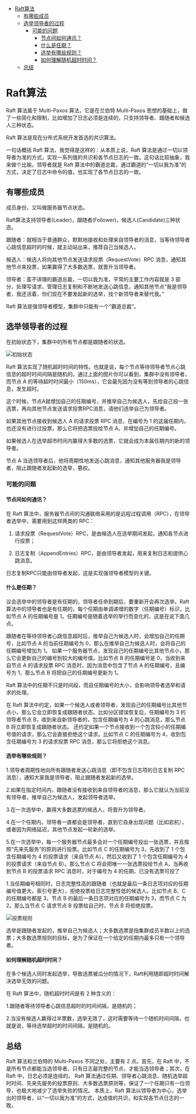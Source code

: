 
<!--toc:start-->
- [Raft算法](#raft算法)
  - [有哪些成员](#有哪些成员)
  - [选举领导者的过程](#选举领导者的过程)
    - [可能的问题](#可能的问题)
      - [节点间如何通讯？](#节点间如何通讯)
      - [什么是任期？](#什么是任期)
      - [选举有哪些规则？](#选举有哪些规则)
      - [如何理解随机超时时间？](#如何理解随机超时时间)
  - [总结](#总结)
<!--toc:end-->

# Raft算法

Raft 算法属于 Multi-Paxos 算法，它是在兰伯特 Multi-Paxos 思想的基础上，做了一些简化和限制，比如增加了日志必须是连续的，只支持领导者、跟随者和候选人三种状态。

Raft 算法是现在分布式系统开发首选的共识算法。

一句话概括 Raft 算法，我觉得是这样的：从本质上说，Raft 算法是通过一切以领导者为准的方式，实现一系列值的共识和各节点日志的一致。这句话比较抽象，我来做个比喻，领导者就是 Raft 算法中的霸道总裁，通过霸道的“一切以我为准”的方式，决定了日志中命令的值，也实现了各节点日志的一致。

## 有哪些成员
成员身份，又叫做服务器节点状态。

Raft算法支持领导者(Leader)，跟随者(Follower)，候选人(Candidate)三种状态。

跟随者：就相当于普通群众，默默地接收和处理来自领导者的消息，当等待领导者心跳信息超时的时候，就主动站出来，推荐自己当候选人。

候选人：候选人将向其他节点发送请求投票（RequestVote）RPC 消息，通知其他节点来投票，如果赢得了大多数选票，就晋升当领导者。

领导者：蛮不讲理的霸道总裁，一切以我为准，平常的主要工作内容就是 3 部分，处理写请求、管理日志复制和不断地发送心跳信息，通知其他节点“我是领导者，我还活着，你们现在不要发起新的选举，找个新领导者来替代我。”

Raft 算法是强领导者模型，集群中只能有一个“霸道总裁”。

## 选举领导者的过程

在初始状态下，集群中的所有节点都是跟随者的状态。

![初始状态](../../Pictures/Screenshots/Screenshot_2024-08-22-08-03-23_3840x1080.png)

Raft 算法实现了随机超时时间的特性。也就是说，每个节点等待领导者节点心跳信息的超时时间间隔是随机的。通过上面的图片你可以看到，集群中没有领导者，而节点 A 的等待超时时间最小（150ms），它会最先因为没有等到领导者的心跳信息，发生超时。

这个时候，节点A就增加自己的任期编号，并推举自己为候选人，先给自己投一张选票，再向其他节点发送请求投票RPC消息，请他们选举自己为领导者。

如果其他节点接收到候选人 A 的请求投票 RPC 消息，在编号为 1 的这届任期内，也还没有进行过投票，那么它将把选票投给节点 A，并增加自己的任期编号。

如果候选人在选举超市时间内赢得大多数的选票，它就会成为本届任期内的新的领导者。

节点 A 当选领导者后，他将周期性地发送心跳消息，通知其他服务器我是领导者，阻止跟随者发起新的选举，篡权。

### 可能的问题

#### 节点间如何通讯？

在 Raft 算法中，服务器节点间的沟通联络采用的是远程过程调用（RPC），在领导者选举中，需要用到这样两类的 RPC：

1. 请求投票（RequestVote）RPC，是由候选人在选举期间发起，通知各节点进行投票；

2. 日志复制（AppendEntries）RPC，是由领导者发起，用来复制日志和提供心跳消息。

日志复制RPC只能由领导者发起，这是实现强领导者模型的关键。

#### 什么是任期？

议会选举中的领导者是有任期的，领导者任命到期后，要重新开会再次选举。Raft 算法中的领导者也是有任期的，每个任期由单调递增的数字（任期编号）标识，比如节点 A 的任期编号是 1。任期编号是随着选举的举行而变化的，这是在说下面几点。

跟随者在等待领导者心跳信息超时后，推举自己为候选人时，会增加自己的任期号，比如节点 A 的当前任期编号为 0，那么在推举自己为候选人时，会将自己的任期编号增加为 1。
如果一个服务器节点，发现自己的任期编号比其他节点小，那么它会更新自己的编号到较大的编号值。比如节点 B 的任期编号是 0，当收到来自节点 A 的请求投票 RPC 消息时，因为消息中包含了节点 A 的任期编号，且编号为 1，那么节点 B 将把自己的任期编号更新为 1。

Raft 算法中的任期不只是时间段，而且任期编号的大小，会影响领导者选举和请求的处理。

在 Raft 算法中约定，如果一个候选人或者领导者，发现自己的任期编号比其他节点小，那么它会立即恢复成跟随者状态。比如分区错误恢复后，任期编号为 3 的领导者节点 B，收到来自新领导者的，包含任期编号为 4 的心跳消息，那么节点 B 将立即恢复成跟随者状态。
还约定如果一个节点接收到一个包含较小的任期编号值的请求，那么它会直接拒绝这个请求。比如节点 C 的任期编号为 4，收到包含任期编号为 3 的请求投票 RPC 消息，那么它将拒绝这个消息。

#### 选举有哪些规则？
1.领导者周期性地向所有跟随者发送心跳消息（即不包含日志项的日志复制 RPC 消息），通知大家我是领导者，阻止跟随者发起新的选举。

2.如果在指定时间内，跟随者没有接收到来自领导者的消息，那么它就认为当前没有领导者，推举自己为候选人，发起领导者选举。

3.在一次选举中，赢得大多数选票的候选人，将晋升为领导者。

4.在一个任期内，领导者一直都会是领导者，直到它自身出现问题（比如宕机），或者因为网络延迟，其他节点发起一轮新的选举。

5.在一次选举中，每一个服务器节点最多会对一个任期编号投出一张选票，并且按照“先来先服务”的原则进行投票。比如节点 C 的任期编号为 3，先收到了 1 个包含任期编号为 4 的投票请求（来自节点 A），然后又收到了 1 个包含任期编号为 4 的投票请求（来自节点 B）。那么节点 C 将会把唯一一张选票投给节点 A，当再收到节点 B 的投票请求 RPC 消息时，对于编号为 4 的任期，已没有选票可投了


1.当任期编号相同时，日志完整性高的跟随者（也就是最后一条日志项对应的任期编号值更大，索引号更大），拒绝投票给日志完整性低的候选人。比如节点 B、C 的任期编号都是 3，节点 B 的最后一条日志项对应的任期编号为 3，而节点 C 为 2，那么当节点 C 请求节点 B 投票给自己时，节点 B 将拒绝投票。

![投票规则](../../Pictures/Screenshots/Screenshot_2024-08-22-08-52-32_3840x1080.png)

选举是跟随者发起的，推举自己为候选人；大多数选票是指集群成员半数以上的选票；大多数选票规则的目标，是为了保证在一个给定的任期内最多只有一个领导者。

#### 如何理解随机超时时间？
在多个候选人同时发起选举，导致选票被瓜分的情况下，Raft利用随即超时时间解决选举无效的问题。

在 Raft 算法中，随机超时时间是有 2 种含义的：

1.跟随者等待领导者心跳信息超时的时间间隔，是随机的；

2.当没有候选人赢得过半票数，选举无效了，这时需要等待一个随机时间间隔，也就是说，等待选举超时的时间间隔，是随机的。

## 总结
Raft 算法和兰伯特的 Multi-Paxos 不同之处，主要有 2 点。首先，在 Raft 中，不是所有节点都能当选领导者，只有日志最完整的节点，才能当选领导者；其次，在 Raft 中，日志必须是连续的。
Raft 算法通过任期、领导者心跳消息、随机选举超时时间、先来先服务的投票原则、大多数选票原则等，保证了一个任期只有一位领导，也极大地减少了选举失败的情况。
本质上，Raft 算法以领导者为中心，选举出的领导者，以“一切以我为准”的方式，达成值的共识，和实现各节点日志的一致。
